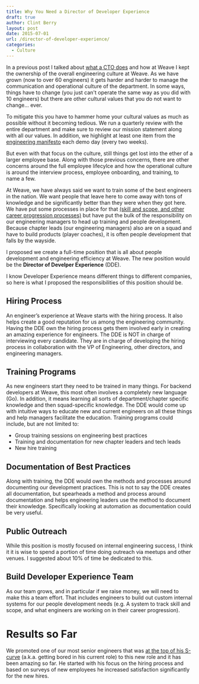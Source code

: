 ```yaml
---
title: Why You Need a Director of Developer Experience
draft: true
author: Clint Berry
layout: post
date: 2015-07-01  
url: /director-of-developer-experience/
categories:
  - Culture
---
```


In a previous post I talked about [what a CTO does](/what-does-a-cto-do/) and how at Weave I kept the ownership of the overall engineering culture at Weave. As we have grown (now to over 60 engineers) it gets harder and harder to manage the communication and operational culture of the department. In some ways, things have to change (you just can't operate the same way as you did with 10 engineers) but there are other cultural values that you do not want to change... ever.

To mitigate this you have to hammer home your cultural values as much as possible without it becoming tedious. We run a quarterly review with the entire department and make sure to review our mission statement along with all our values. In addition, we highlight at least one item from the [engineering manifesto](https://manual.weavelab.xyz/culture/core-values#engineering-manifesto) each demo day (every two weeks).

But even with that focus on the culture, still things get lost into the ether of a larger employee base. Along with those previous concerns, there are other concerns around the full employee lifecylce and how the operational culture is around the interview process, employee onboarding, and training, to name a few. 

At Weave, we have always said we want to train some of the best engineers in the nation. We want people that leave here to come away with tons of knowledge and be significantly better than they were when they got here. We have put some processes in place for that [(skill and scope, and other career progression processes)](https://manual.weavelab.xyz/engineering-chapters-guide/career-development) but have put the bulk of the responsibility on our engineering managers to head up training and people development. Because chapter leads (our engineering managers) also are on a squad and have to build products (player coaches), it is often people development that falls by the wayside. 

I proposed we create a full-time position that is all about people development and engineering efficiency at Weave. The new position would be the **Director of Develper Experience** (DDE).

I know Developer Experience means different things to different companies, so here is what I proposed the responsibilities of this position should be.

## Hiring Process

An engineer’s experience at Weave starts with the hiring process. It also helps create a good reputation for us among the engineering community. Having the DDE own the hiring process gets them involved early in creating an amazing experience for engineers. The DDE is NOT in charge of interviewing every candidate. They are in charge of developing the hiring process in collaboration with the VP of Engineering, other directors, and engineering managers.

## Training Programs

As new engineers start they need to be trained in many things. For backend developers at Weave, this most often involves a completely new language (Go). In addition, it means learning all sorts of department/chapter specific knowledge and then squad-specific knowledge. The DDE would come up with intuitive ways to educate new and current engineers on all these things and help managers facilitate the education. Training programs could include, but are not limited to:

* Group training sessions on engineering best practices
* Training and documentation for new chapter leaders and tech leads
* New hire training

## Documentation of Best Practices

Along with training, the DDE would own the methods and processes around documenting our development practices. This is not to say the DDE creates all documentation, but spearheads a method and process around documentation and helps engineering leaders use the method to document their knowledge. Specifically looking at automation as documentation could be very useful.

## Public Outreach

While this position is mostly focused on internal engineering success, I think it it is wise to spend a portion of time doing outreach via meetups and other venues. I suggested about 10% of time be dedicated to this.

## Build Developer Experience Team

As our team grows, and in particular if we raise money, we will need to make this a team effort. That includes engineers to build out custom internal systems for our people development needs (e.g. A system to track skill and scope, and what engineers are working on in their career progression).

# Results so Far

We promoted one of our most senior engineers that was [at the top of his S-curve](https://whitneyjohnson.com/build-an-a-team/) (a.k.a. getting bored in his current role) to this new role and it has been amazing so far. He started with his focus on the hiring process and based on surveys of new employees he increased satisfaction significantly for the new hires.





